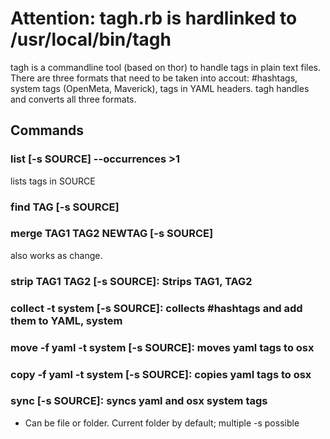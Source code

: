 # Attention: tagh.rb is hardlinked to /usr/local/bin/tagh 

tagh is a commandline tool (based on thor) to handle tags in plain text files. There are three formats that need to be taken into accout: #hashtags, system tags (OpenMeta, Maverick), tags in YAML headers. tagh handles and converts all three formats.

## Commands

### list [-s SOURCE] --occurrences >1
lists tags in SOURCE

### find TAG [-s SOURCE]


### merge TAG1 TAG2 NEWTAG [-s SOURCE]
also works as change. 



### strip TAG1 TAG2 [-s SOURCE]: Strips TAG1, TAG2 


### collect -t system [-s SOURCE]: collects #hashtags and add them to YAML, system


### move -f yaml -t system [-s SOURCE]: moves yaml tags to osx


### copy -f yaml -t system [-s SOURCE]: copies yaml tags to osx


### sync [-s SOURCE]: syncs yaml and osx system tags




* Can be file or folder. Current folder by default; multiple -s possible
